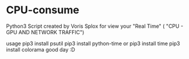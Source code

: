 # CPU-consume
Python3 Script created by Voris Splox for view your "Real Time"    ( "CPU - GPU AND NETWORK TRAFFIC")


usage pip3 install psutil
  pip3 install python-time or pip3 install time
pip3 install colorama
good day :D
